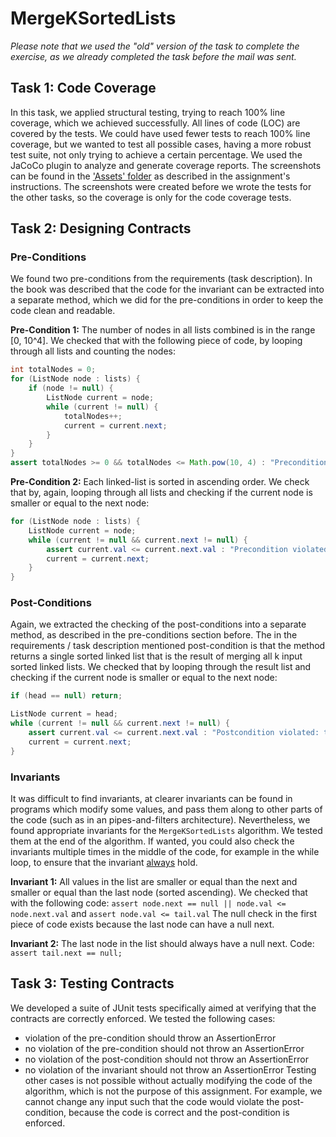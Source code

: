 # MergeKSortedLists
_Please note that we used the "old" version of the task to complete the exercise, as we already completed the task before the mail was sent._
## Task 1: Code Coverage
In this task, we applied structural testing, trying to reach 100% line coverage, which we achieved successfully.
All lines of code (LOC) are covered by the tests. 
We could have used fewer tests to reach 100% line coverage, but we wanted to test all possible cases, having a more robust test suite, not only trying to achieve a certain percentage.
We used the JaCoCo plugin to analyze and generate coverage reports.
The screenshots can be found in the ['Assets' folder](./Assets) as described in the assignment's instructions.
The screenshots were created before we wrote the tests for the other tasks, so the coverage is only for the code coverage tests.

## Task 2: Designing Contracts
### Pre-Conditions
We found two pre-conditions from the requirements (task description).
In the book was described that the code for the invariant can be extracted into a separate method, which we did for the pre-conditions in order to keep the code clean and readable.

**Pre-Condition 1:** The number of nodes in all lists combined is in the range [0, 10^4].
We checked that with the following piece of code, by looping through all lists and counting the nodes:
```java
int totalNodes = 0;
for (ListNode node : lists) {
    if (node != null) {
        ListNode current = node;
        while (current != null) {
            totalNodes++;
            current = current.next;
        }
    }
}
assert totalNodes >= 0 && totalNodes <= Math.pow(10, 4) : "Precondition violated: the number of nodes in all lists combined is in the range [0, 10^4].";
```

**Pre-Condition 2:** Each linked-list is sorted in ascending order.
We check that by, again, looping through all lists and checking if the current node is smaller or equal to the next node:
```java
for (ListNode node : lists) {
    ListNode current = node;
    while (current != null && current.next != null) {
        assert current.val <= current.next.val : "Precondition violated: each linked-list is sorted in ascending order.";
        current = current.next;
    }
}
```

### Post-Conditions
Again, we extracted the checking of the post-conditions into a separate method, as described in the pre-conditions section before.
The in the requirements / task description mentioned post-condition is that the method returns a single sorted linked list that is the result of merging all k input sorted linked lists.
We checked that by looping through the result list and checking if the current node is smaller or equal to the next node:
```java
if (head == null) return;

ListNode current = head;
while (current != null && current.next != null) {
    assert current.val <= current.next.val : "Postcondition violated: the list is not sorted in ascending order.";
    current = current.next;
}
```


### Invariants
It was difficult to find invariants, at clearer invariants can be found in programs which modify some values, and pass them along to other parts of the code (such as in an pipes-and-filters architecture).
Nevertheless, we found appropriate invariants for the `MergeKSortedLists` algorithm.
We tested them at the end of the algorithm. 
If wanted, you could also check the invariants multiple times in the middle of the code, for example in the while loop, to ensure that the invariant <u>always</u> hold. 

**Invariant 1:** All values in the list are smaller or equal than the next and smaller or equal than the last node (sorted ascending).
We checked that with the following code: `assert node.next == null || node.val <= node.next.val` and `assert node.val <= tail.val`
The null check in the first piece of code exists because the last node can have a null next.


**Invariant 2:** The last node in the list should always have a null next.
Code: `assert tail.next == null;`


## Task 3: Testing Contracts
We developed a suite of JUnit tests specifically aimed at verifying that the contracts are correctly enforced.
We tested the following cases:
- violation of the pre-condition should throw an AssertionError
- no violation of the pre-condition should not throw an AssertionError
- no violation of the post-condition should not throw an AssertionError
- no violation of the invariant should not throw an AssertionError
Testing other cases is not possible without actually modifying the code of the algorithm, which is not the purpose of this assignment.
For example, we cannot change any input such that the code would violate the post-condition, because the code is correct and the post-condition is enforced. 